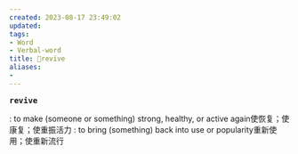 ```yaml
---
created: 2023-08-17 23:49:02
updated: 
tags: 
- Word
- Verbal-word
title: 🚩revive
aliases:
- 
---
```


<pre><strong>revive</strong></pre>
 : to make (someone or something) strong, healthy, or active again使恢复；使康复；使重振活力
 : to bring (something) back into use or popularity重新使用；使重新流行